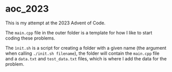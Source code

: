 # aoc_2023
This is my attempt at the 2023 Advent of Code.

The ``main.cpp`` file in the outer folder is a template for how I like to start coding these problems.

The ``ìnit.sh`` is a script for creating a folder with a given name (the argument when calling ``./init.sh filename``), the folder will contain the ``main.cpp`` file and a ``data.txt`` and ``test_data.txt`` files, which is where I add the data for the problem.
